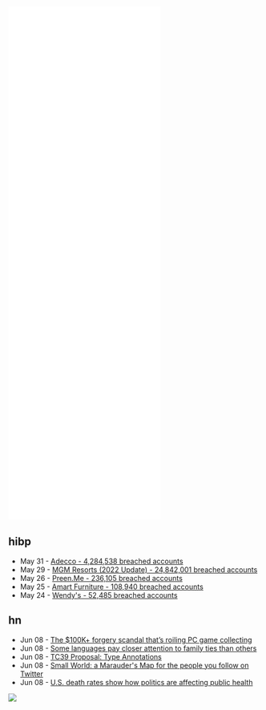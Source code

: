 ![Metrics](https://raw.githubusercontent.com/phixion/phixion/master/metrics.svg)

## hibp

<!--
for https://github.com/phixion/phixion/blob/main/.github/workflows/feeds.yml
-->
<!--START_SECTION:haveibeenpwnd-->
- May 31 - [Adecco - 4,284,538 breached accounts](https://haveibeenpwned.com/PwnedWebsites#Adecco)
- May 29 - [MGM Resorts (2022 Update) - 24,842,001 breached accounts](https://haveibeenpwned.com/PwnedWebsites#MGM2022Update)
- May 26 - [Preen.Me - 236,105 breached accounts](https://haveibeenpwned.com/PwnedWebsites#PreenMe)
- May 25 - [Amart Furniture - 108,940 breached accounts](https://haveibeenpwned.com/PwnedWebsites#AmartFurniture)
- May 24 - [Wendy's - 52,485 breached accounts](https://haveibeenpwned.com/PwnedWebsites#Wendys)
<!--END_SECTION:haveibeenpwnd-->

## hn

<!--
for https://github.com/phixion/phixion/blob/main/.github/workflows/feeds.yml
-->
<!--START_SECTION:hn-->
- Jun 08 - [The $100K+ forgery scandal that’s roiling PC game collecting](https://arstechnica.com/gaming/2022/06/inside-the-100k-forgery-scandal-thats-roiling-pc-game-collecting/)
- Jun 08 - [Some languages pay closer attention to family ties than others](https://www.economist.com/culture/2022/06/02/some-languages-pay-closer-attention-to-family-ties-than-others)
- Jun 08 - [TC39 Proposal: Type Annotations](https://github.com/tc39/proposal-type-annotations)
- Jun 08 - [Small World: a Marauder's Map for the people you follow on Twitter](https://smallworld.kiwi)
- Jun 08 - [U.S. death rates show how politics are affecting public health](https://www.statnews.com/2022/06/07/us-death-rates-politicization-public-health/)
<!--END_SECTION:hn-->

<!--
for https://yhype.me
-->
![](https://hit.yhype.me/github/profile?user_id=13013670)
